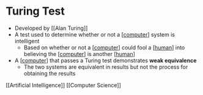 # Turing Test

- Developed by [[Alan Turing]]
- A test used to determine whether or not a [[computer]] system is intelligent
  - Based on whether or not a [[computer]] could fool a [[human]] into believing the [[computer]] is another [[human]]
- A [[computer]] that passes a Turing test demonstrates **weak equivalence**
  - The two systems are equivalent in results but not the process for obtaining the results

[[Artificial Intelligence]] [[Computer Science]]

[//begin]: # "Autogenerated link references for markdown compatibility"
[alan-turing]: alan-turing "Alan Turing"
[computer]: computer "Computer"
[human]: human "Human"
[artificial-intelligence]: artificial-intelligence "Artificial Intelligence"
[computer-science]: computer-science "Computer Science"
[//end]: # "Autogenerated link references"